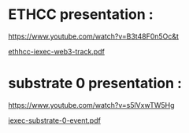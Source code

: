 # ETHCC presentation :

https://www.youtube.com/watch?v=B3t48F0n5Oc&t

[ethhcc-iexec-web3-track.pdf](./ethhcc-iexec-web3-track.pdf)

# substrate 0 presentation : 

https://www.youtube.com/watch?v=s5lVxwTW5Hg

[iexec-substrate-0-event.pdf](./iexec-substrate-0-event.pdf)
